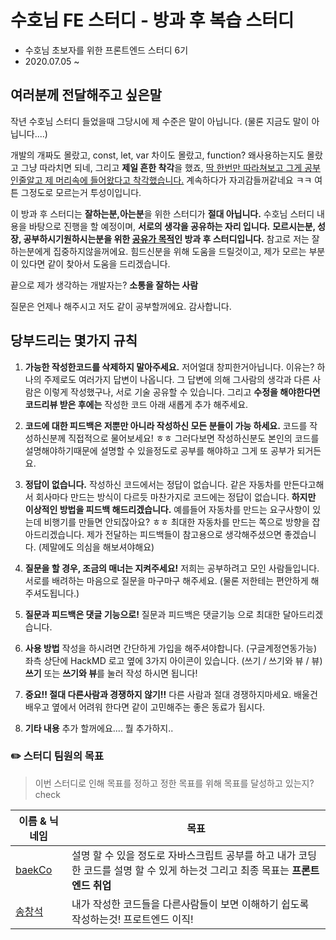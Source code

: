 # 수호님 FE 스터디 - 방과 후 복습 스터디

- 수호님 초보자를 위한 프론트엔드 스터디 6기 
- 2020.07.05 ~ 



## 여러분께 전달해주고 싶은말

작년 수호님 스터디 들었을때 그당시에 제 수준은 말이 아닙니다.
(물론 지금도 말이 아닙니다....)

개발의 개짜도 몰랐고, const, let, var 차이도 몰랐고, function? 왜사용하는지도 몰랐고 그냥 따라치면 되네,
그리고 **제일 흔한 착각**을 했죠, <u>딱 한번만 따라쳐보고 그게 공부 인줄알고 제 머리속에 들어왔다고 착각했습니다.</u>
계속하다가 자괴감들꺼같네요 ㅋㅋ 여튼 그정도로 모르는거 투성이입니다.

이 방과 후 스터디는 **잘하는분,아는분**을 위한 스터디가 **절대 아닙니다.**
수호님 스터디 내용을 바탕으로 진행을 할 예정이며, **서로의 생각을 공유하는 자리 입니다.**
**모르시는분, 성장, 공부하시기원하시는분을 위한 <u>공유가 목적</u>인 방과 후 스터디입니다.**
참고로 저는 잘하는분에게 집중하지않을꺼에요.
힘드신분을 위해 도움을 드릴것이고, 제가 모르는 부분이 있다면 같이 찾아서 도움을 드리겠습니다.

끝으로 제가 생각하는 개발자는? **소통을 잘하는 사람**

질문은 언제나 해주시고 저도 같이 공부할꺼에요.
감사합니다.



## 당부드리는 몇가지 규칙

1. **가능한 작성한코드를 삭제하지 말아주세요.** 저어얼대 창피한거아닙니다.
   이유는? 하나의 주제로도 여러가지 답변이 나옵니다. 그 답변에 의해 그사람의 생각과 다른 사람은 이렇게 작성했구나, 서로 기술 공유할 수 있습니다. 그리고 **수정을 해야한다면 코드리뷰 받은 후에는** 작성한 코드 아래 새롭게 추가 해주세요.

2. **코드에 대한 피드백은 저뿐만 아니라 작성하신 모든 분들이 가능 하세요.**
   코드를 작성하신분께 직접적으로 물어보세요! ㅎㅎ 그러다보면 작성하신분도 본인의 코드를 설명해야하기때문에 설명할 수 있을정도로 공부를 해야하고 그게 또 공부가 되거든요.

3. **정답이 없습니다.**
   작성하신 코드에서는 정답이 없습니다. 같은 자동차를 만든다고해서 회사마다 만드는 방식이 다르듯 마찬가지로 코드에는 정답이 없습니다. **하지만 이상적인 방법을 피드백 해드리겠습니다.**
   예를들어 자동차를 만드는 요구사항이 있는데 비행기를 만들면 안되잖아요? ㅎㅎ 최대한 자동차를 만드는 쪽으로 방향을 잡아드리겠습니다.
   제가 전달하는 피드백들이 참고용으로 생각해주셨으면 좋겠습니다. (제말에도 의심을 해보셔야해요)

4. **질문을 할 경우, 조금의 매너는 지켜주세요!**
   저희는 공부하려고 모인 사람들입니다. 서로를 배려하는 마음으로 질문을 마구마구 해주세요.
   (물론 저한테는 편안하게 해주셔도됩니다.)

5. **질문과 피드백은 댓글 기능으로!**
   질문과 피드백은 댓글기능 으로 최대한 달아드리겠습니다.

6. **사용 방법**
   작성을 하시려면 간단하게 가입을 해주셔야합니다. (구글계정연동가능)
   좌측 상단에 HackMD 로고 옆에 3가지 아이콘이 있습니다. (쓰기 / 쓰기와 뷰 / 뷰)
   **쓰기** 또는 **쓰기와 뷰**를 눌러 작성 하시면 됩니다!

7. **중요!! 절대 다른사람과 경쟁하지 않기!!**
   다른 사람과 절대 경쟁하지마세요. 배울건 배우고 옆에서 어려워 한다면 같이 고민해주는 좋은 동료가 됩시다.

8. **기타 내용**
   추가 할꺼에요.... 뭘 추가하지..



### ✏️ 스터디 팀원의 목표

> 이번 스터디로 인해 목표를 정하고 정한 목표를 위해 목표를 달성하고 있는지? check 
>

| 이름 & 닉네임                           | 목표                                                         |
| --------------------------------------- | ------------------------------------------------------------ |
| [baekCo](https://github.com/baekCode)   | 설명 할 수 있을 정도로 자바스크립트 공부를 하고 내가 코딩한 코드를 설명 할 수 있게 하는것 그리고 최종 목표는 **프론트엔드 취업** |
| [송창석](https://github.com/songcs0329) | 내가 작성한 코드들을 다른사람들이 보면 이해하기 쉽도록 작성하는것! 프로트엔드 이직! |







